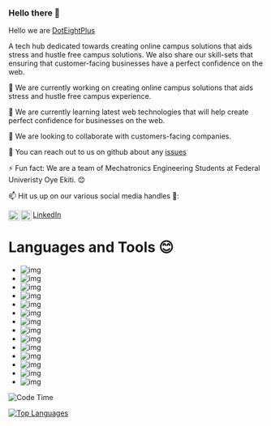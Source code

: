 ### Hello there 👋

<!--
**Grtnxhor/Abolade_Greatness** is a ✨ _special_ ✨ repository because its `README.md` (this file) appears on your GitHub profile.

Here are some ideas to get you started:

- 🔭 I’m currently working on ...
- 🌱 I’m currently learning ...
- 👯 I’m looking to collaborate on ...
- 🤔 I’m looking for help with ...
- 💬 Ask me about ...
- 📫 How to reach me: ...
- 😄 Pronouns: ...
- ⚡ Fun fact: ...
-->

Hello we are [DotEightPlus](https://doteightplus.com/)

A tech hub dedicated towards creating online campus solutions that aids stress and hustle free campus solutions.
We also share our skill-sets that ensuring that customer-facing businesses have a perfect confidence on the web.

🔭 We are currently working on creating online campus solutions that aids stress and hustle free campus experience. 

🌱 We are currently learning latest web technologies that will help create perfect confidence for businesses on the web.

👯 We are looking to collaborate with customers-facing companies.

💬 You can reach out to us on github about any [issues](https://github.com/DotEightPlus/DotEightPlus/issues)

⚡ Fun fact: We are a team of Mechatronics Engineering Students at Federal Univeristy Oye Ekiti. 😊

📫 Hit us up on our various social media handles 🔭:

[LinkedIn](https://www.linkedin.com/company/doteightplus/)
<a href="https://twitter.com/doteightplus">
  <img align="left" alt="My Twitter Account" width="21px" src="https://raw.githubusercontent.com/anuraghazra/anuraghazra/master/assets/twitter.svg" />
</a>
<a href="https://wa.me/2348103171902">
  <img align="left" alt="My contact" width="21px" src="https://image.flaticon.com/icons/png/512/124/124034.png" />
</a>

# Languages and Tools :blush:
- ![img](https://img.shields.io/badge/Python-3776AB?style=for-the-badge&logo=python&logoColor=white)
- ![img](https://img.shields.io/badge/HTML-239120?style=for-the-badge&logo=html5&logoColor=white)
- ![img](https://img.shields.io/badge/HTML5-E34F26?style=for-the-badge&logo=html5&logoColor=white)
- ![img](https://img.shields.io/badge/CSS-239120?&style=for-the-badge&logo=css3&logoColor=white)
- ![img](https://img.shields.io/badge/JavaScript-323330?style=for-the-badge&logo=javascript&logoColor=F7DF1E)
- ![img](https://img.shields.io/badge/Java-ED8B00?style=for-the-badge&logo=java&logoColor=white)
- ![img](https://img.shields.io/badge/MySQL-00000F?style=for-the-badge&logo=mysql&logoColor=white)
- ![img](https://img.shields.io/badge/Sass-CC6699?style=for-the-badge&logo=sass&logoColor=white)
- ![img](https://img.shields.io/badge/Vue.js-35495E?style=for-the-badge&logo=vue.js&logoColor=4FC08D)
- ![img](https://img.shields.io/badge/Tailwind_CSS-38B2AC?style=for-the-badge&logo=tailwind-css&logoColor=white)
- ![img](https://img.shields.io/badge/Bootstrap-563D7C?style=for-the-badge&logo=bootstrap&logoColor=white)
- ![img](https://img.shields.io/badge/jQuery-0769AD?style=for-the-badge&logo=jquery&logoColor=white)
- ![img](https://img.shields.io/badge/Slack-4A154B?style=for-the-badge&logo=slack&logoColor=white)
- ![img](https://img.shields.io/badge/Netlify-00C7B7?style=for-the-badge&logo=netlify&logoColor=white)


![Code Time](https://img.shields.io/endpoint?style=for-the-badge&url=https://codetime-api.datreks.com/badge/797?logoColor=white%26project=%26recentMS=0%26showProject=false)

[![Top Languages](https://github-readme-stats.vercel.app/api/top-langs/?username=Grtnxhor)](https://github-readme-stats.vercel.app/api/top-langs/?username=Grtnxhor)
